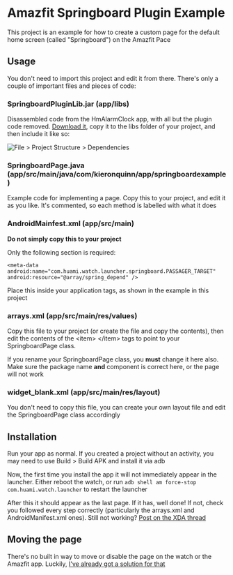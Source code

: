 # Amazfit Springboard Plugin Example

This project is an example for how to create a custom page for the default home screen (called "Springboard") on the Amazfit Pace

## Usage
You don't need to import this project and edit it from there. There's only a couple of important files and pieces of code:

### SpringboardPluginLib.jar (app/libs)
Disassembled code from the HmAlarmClock app, with all but the plugin code removed. [Download it](https://github.com/KieronQuinn/AmazfitSpringboardPluginExample/raw/master/app/libs/SpringboardPluginLib.jar), copy it to the libs folder of your project, and then include it like so:

![File > Project Structure > Dependencies](https://i.imgur.com/xIrVhJp.png)

### SpringboardPage.java (app/src/main/java/com/kieronquinn/app/springboardexample)
Example code for implementing a page. Copy this to your project, and edit it as you like. It's commented, so each method is labelled with what it does

### AndroidMainfest.xml (app/src/main)

**Do not simply copy this to your project**

Only the following section is required:

`<meta-data android:name="com.huami.watch.launcher.springboard.PASSAGER_TARGET" android:resource="@array/spring_depend" />`

Place this inside your application tags, as shown in the example in this project

### arrays.xml (app/src/main/res/values)

Copy this file to your project (or create the file and copy the contents), then edit the contents of the \<item> \</item> tags to point to your SpringboardPage class.

If you rename your SpringboardPage class, you **must** change it here also. Make sure the package name **and** component is correct here, or the page will not work

### widget_blank.xml (app/src/main/res/layout)

You don't need to copy this file, you can create your own layout file and edit the SpringboardPage class accordingly

## Installation
Run your app as normal. If you created a project without an activity, you may need to use Build > Build APK and install it via adb

Now, the first time you install the app it will not immediately appear in the launcher. Either reboot the watch, or run `adb shell am force-stop com.huami.watch.launcher` to restart the launcher

After this it should appear as the last page. If it has, well done! If not, check you followed every step correctly (particularly the arrays.xml and AndroidManifest.xml ones). Still not working? [Post on the XDA thread](https://forum.xda-developers.com/smartwatch/amazfit/dev-create-custom-home-screen-pages-pace-t3751731)

## Moving the page
There's no built in way to move or disable the page on the watch or the Amazfit app. Luckily, [I've already got a solution for that](https://github.com/KieronQuinn/AmazfitSpringboardSettings)
